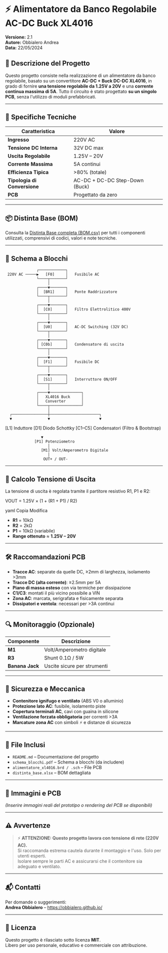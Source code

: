 # ⚡ Alimentatore da Banco Regolabile AC-DC Buck XL4016

**Versione:** 2.1  
**Autore:** Obbialero Andrea  
**Data:** 22/05/2024  

## 📌 Descrizione del Progetto

Questo progetto consiste nella realizzazione di un alimentatore da banco regolabile, basato su un convertitore **AC-DC + Buck DC-DC XL4016**, in grado di fornire **una tensione regolabile da 1.25V a 20V** e una **corrente continua massima di 5A**. Tutto il circuito è stato progettato **su un singolo PCB**, senza l'utilizzo di moduli prefabbricati.

---

## 🔧 Specifiche Tecniche

| Caratteristica                  | Valore                           |
|--------------------------------|----------------------------------|
| **Ingresso**                   | 220V AC                          |
| **Tensione DC Interna**        | 32V DC max                       |
| **Uscita Regolabile**          | 1.25V – 20V                      |
| **Corrente Massima**           | 5A continui                      |
| **Efficienza Tipica**          | >80% (totale)                    |
| **Tipologia di Conversione**   | AC-DC + DC-DC Step-Down (Buck)   |
| **PCB**                        | Progettato da zero               |

---

## 📦 Distinta Base (BOM)

Consulta la [Distinta Base completa (BOM.csv)](./BOM.csv) per tutti i componenti utilizzati, comprensivi di codici, valori e note tecniche.


---

## 🔌 Schema a Blocchi

                  ┌────────────┐
     220V AC ─────▶   [F0]     │   Fusibile AC
                  └────┬───────┘
                       │
                  ┌────▼───────┐
                  │  [BR1]     │   Ponte Raddrizzatore
                  └────┬───────┘
                       │
                  ┌────▼───────┐
                  │  [C0]      │   Filtro Elettrolitico 400V
                  └────┬───────┘
                       │
                  ┌────▼───────┐
                  │  [U0]      │   AC-DC Switching (32V DC)
                  └────┬───────┘
                       │
                  ┌────▼───────┐
                  │ [C0b]      │   Condensatore di uscita
                  └────┬───────┘
                       │
                  ┌────▼───────┐
                  │  [F1]      │   Fusibile DC
                  └────┬───────┘
                       │
                  ┌────▼───────┐
                  │  [S1]      │   Interruttore ON/OFF
                  └────┬───────┘
                       │
                  ┌────▼──────────────┐
                  │   XL4016 Buck     │
                  │   Converter       │
                  └────┬──────────────┘
                       │
      ┌────────────────┼──────────────────────┐
      ▼                ▼                      ▼
 [L1] Induttore   [D1] Diodo Schottky   [C1–C5] Condensatori
                                              (Filtro & Bootstrap)
                                              
                    ▼
                 [P1] Potenziometro
                       │
                    [M1] Volt/Amperometro Digitale
                       │
                     OUT+ / OUT-

---

## 🔢 Calcolo Tensione di Uscita

La tensione di uscita è regolata tramite il partitore resistivo R1, P1 e R2:

VOUT = 1.25V × (1 + (R1 + P1) / R2)

yaml
Copia
Modifica

- **R1** = 10kΩ  
- **R2** = 2kΩ  
- **P1** = 10kΩ (variabile)  
- **Range ottenuto** ≈ **1.25V – 20V**

---

## 🛠️ Raccomandazioni PCB

- **Tracce AC**: separate da quelle DC, ≥2mm di larghezza, isolamento >3mm
- **Tracce DC (alta corrente)**: ≥2.5mm per 5A
- **Piano di massa esteso** con via termiche per dissipazione
- **C1/C3**: montati il più vicino possibile a VIN
- **Zona AC**: marcata, serigrafata e fisicamente separata
- **Dissipatori e ventola**: necessari per >3A continui

---

## 🔍 Monitoraggio (Opzionale)

| Componente  | Descrizione                       |
|------------|-----------------------------------|
| **M1**     | Volt/Amperometro digitale          |
| **R3**     | Shunt 0.1Ω / 5W                    |
| **Banana Jack** | Uscite sicure per strumenti |

---

## 🧱 Sicurezza e Meccanica

- **Contenitore ignifugo e ventilato** (ABS V0 o alluminio)
- **Protezione lato AC**: fusibile, isolamento piste
- **Copertura terminali AC**, cavi con guaina in silicone
- **Ventilazione forzata obbligatoria** per correnti >3A
- **Marcature zona AC** con simboli ⚡ e distanze di sicurezza

---

## 📂 File Inclusi

- `README.md` – Documentazione del progetto
- `schema_blocchi.pdf` – Schema a blocchi (da includere)
- `alimentatore_xl4016.brd / .sch` – File PCB 
- `distinta_base.xlsx` – BOM dettagliata

---

## 📸 Immagini e PCB

*(Inserire immagini reali del prototipo o rendering del PCB se disponibili)*

---



## ⚠️ Avvertenze

> ⚡ **ATTENZIONE: Questo progetto lavora con tensione di rete (220V AC).**  
> Si raccomanda estrema cautela durante il montaggio e l'uso. Solo per utenti esperti.  
> Isolare sempre le parti AC e assicurarsi che il contenitore sia adeguato e ventilato.

---

## 📬 Contatti

Per domande o suggerimenti:  
**Andrea Obbialero** – https://obbialero.github.io/

---

## 📘 Licenza

Questo progetto è rilasciato sotto licenza **MIT**.  
Libero per uso personale, educativo e commerciale con attribuzione.
